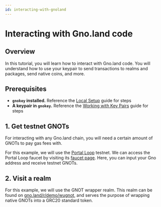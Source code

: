 ```yaml
---
id: interacting-with-gnoland
---
```


# Interacting with Gno.land code

## Overview
In this tutorial, you will learn how to interact with Gno.land code.
You will understand how to use your keypair to send transactions to realms
and packages, send native coins, and more.

## Prerequisites
- **`gnokey` installed.** Reference the
[Local Setup](installation.md#3-installing-other-gno-tools) guide for steps
- **A keypair in `gnokey`.** Reference the 
[Working with Key Pairs](working-with-key-pairs.md#adding-a-private-key-using-a-mnemonic) guide for steps

## 1. Get testnet GNOTs
For interacting with any Gno.land chain, you will need a certain amount of GNOTs
to pay gas fees with. 

For this example, we will use the [Portal Loop](../../concepts/testnets.md#portal-loop) 
testnet. We can access the Portal Loop faucet by visiting its
[faucet page](https://gno.land/faucet). Here, you can input your Gno address and receive testnet GNOTs.

## 2. Visit a realm
For this example, we will use the GNOT wrapper realm. This realm can be found on
[gno.land/r/demo/wugnot](https://gno.land/r/demo/wugnot), and serves the purpose
of wrapping native GNOTs into a GRC20 standard token.





